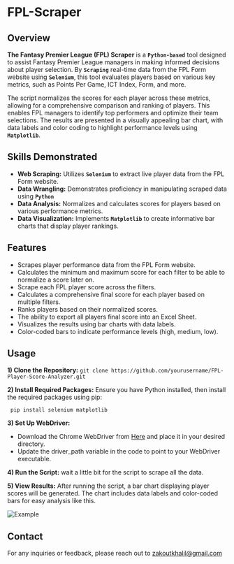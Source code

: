# FPL-Scraper

## Overview
**The Fantasy Premier League (FPL) Scraper** is a **`Python-based`** tool designed to assist Fantasy Premier League managers in making informed decisions about player selection. By **`Scraping`** real-time data from the FPL Form website using **`Selenium`**, this tool evaluates players based on various key metrics, such as Points Per Game, ICT Index, Form, and more.

The script normalizes the scores for each player across these metrics, allowing for a comprehensive comparison and ranking of players. This enables FPL managers to identify top performers and optimize their team selections. The results are presented in a visually appealing bar chart, with data labels and color coding to highlight performance levels using **`Matplotlib`**.

## Skills Demonstrated
* **Web Scraping:** Utilizes **`Selenium`** to extract live player data from the FPL Form website.
* **Data Wrangling:** Demonstrates proficiency in manipulating scraped data using **`Python`** 
* **Data Analysis:** Normalizes and calculates scores for players based on various performance metrics.
* **Data Visualization:** Implements **`Matplotlib`** to create informative bar charts that display player rankings.
  
## Features
* Scrapes player performance data from the FPL Form website.
* Calculates the minimum and maximum score for each filter to be able to normalize a score later on.
* Scrape each FPL player score across the filters.
* Calculates a comprehensive final score for each player based on multiple filters.
* Ranks players based on their normalized scores.
* The ability to export all players final score into an Excel Sheet.
* Visualizes the results using bar charts with data labels.
* Color-coded bars to indicate performance levels (high, medium, low).

## Usage
**1) Clone the Repository:**
```git clone https://github.com/yourusername/FPL-Player-Score-Analyzer.git```

**2) Install Required Packages:** Ensure you have Python installed, then install the required packages using pip:

``` pip install selenium matplotlib```

**3) Set Up WebDriver:**
   - Download the Chrome WebDriver from [Here](https://sites.google.com/chromium.org/driver/downloads?authuser=0) and place it in your desired directory.
   - Update the driver_path variable in the code to point to your WebDriver executable.

**4) Run the Script:** wait a little bit for the script to scrape all the data.

**5) View Results:** After running the script, a bar chart displaying player scores will be generated. The chart includes data labels and color-coded bars for easy analysis like this.

![Example](screenshot.png)


## Contact
For any inquiries or feedback, please reach out to zakoutkhalil@gmail.com

